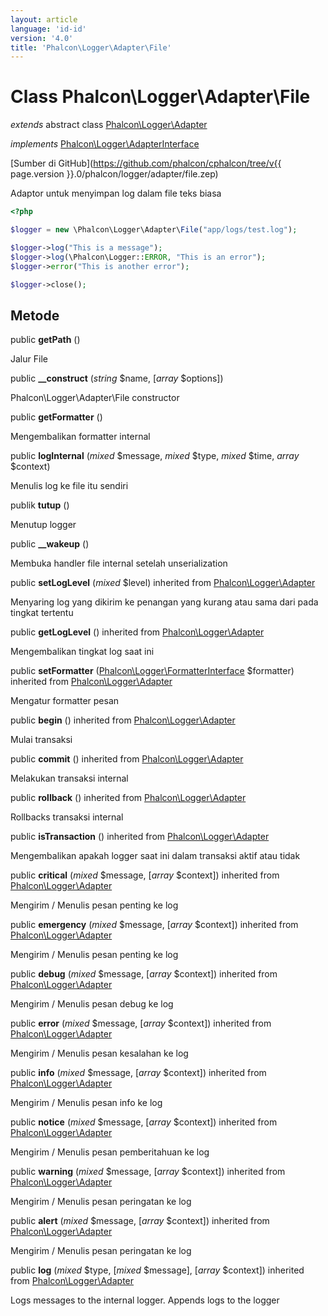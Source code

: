 ```yaml
---
layout: article
language: 'id-id'
version: '4.0'
title: 'Phalcon\Logger\Adapter\File'
---
```

# Class **Phalcon\Logger\Adapter\File**

*extends* abstract class [Phalcon\Logger\Adapter](Phalcon_Logger_Adapter)

*implements* [Phalcon\Logger\AdapterInterface](Phalcon_Logger_AdapterInterface)

[Sumber di GitHub](https://github.com/phalcon/cphalcon/tree/v{{ page.version }}.0/phalcon/logger/adapter/file.zep)

Adaptor untuk menyimpan log dalam file teks biasa

```php
<?php

$logger = new \Phalcon\Logger\Adapter\File("app/logs/test.log");

$logger->log("This is a message");
$logger->log(\Phalcon\Logger::ERROR, "This is an error");
$logger->error("This is another error");

$logger->close();

```

## Metode

public **getPath** ()

Jalur File

public **__construct** (*string* $name, [*array* $options])

Phalcon\Logger\Adapter\File constructor

public **getFormatter** ()

Mengembalikan formatter internal

public **logInternal** (*mixed* $message, *mixed* $type, *mixed* $time, *array* $context)

Menulis log ke file itu sendiri

publik **tutup** ()

Menutup logger

public **__wakeup** ()

Membuka handler file internal setelah unserialization

public **setLogLevel** (*mixed* $level) inherited from [Phalcon\Logger\Adapter](Phalcon_Logger_Adapter)

Menyaring log yang dikirim ke penangan yang kurang atau sama dari pada tingkat tertentu

public **getLogLevel** () inherited from [Phalcon\Logger\Adapter](Phalcon_Logger_Adapter)

Mengembalikan tingkat log saat ini

public **setFormatter** ([Phalcon\Logger\FormatterInterface](Phalcon_Logger_FormatterInterface) $formatter) inherited from [Phalcon\Logger\Adapter](Phalcon_Logger_Adapter)

Mengatur formatter pesan

public **begin** () inherited from [Phalcon\Logger\Adapter](Phalcon_Logger_Adapter)

Mulai transaksi

public **commit** () inherited from [Phalcon\Logger\Adapter](Phalcon_Logger_Adapter)

Melakukan transaksi internal

public **rollback** () inherited from [Phalcon\Logger\Adapter](Phalcon_Logger_Adapter)

Rollbacks transaksi internal

public **isTransaction** () inherited from [Phalcon\Logger\Adapter](Phalcon_Logger_Adapter)

Mengembalikan apakah logger saat ini dalam transaksi aktif atau tidak

public **critical** (*mixed* $message, [*array* $context]) inherited from [Phalcon\Logger\Adapter](Phalcon_Logger_Adapter)

Mengirim / Menulis pesan penting ke log

public **emergency** (*mixed* $message, [*array* $context]) inherited from [Phalcon\Logger\Adapter](Phalcon_Logger_Adapter)

Mengirim / Menulis pesan penting ke log

public **debug** (*mixed* $message, [*array* $context]) inherited from [Phalcon\Logger\Adapter](Phalcon_Logger_Adapter)

Mengirim / Menulis pesan debug ke log

public **error** (*mixed* $message, [*array* $context]) inherited from [Phalcon\Logger\Adapter](Phalcon_Logger_Adapter)

Mengirim / Menulis pesan kesalahan ke log

public **info** (*mixed* $message, [*array* $context]) inherited from [Phalcon\Logger\Adapter](Phalcon_Logger_Adapter)

Mengirim / Menulis pesan info ke log

public **notice** (*mixed* $message, [*array* $context]) inherited from [Phalcon\Logger\Adapter](Phalcon_Logger_Adapter)

Mengirim / Menulis pesan pemberitahuan ke log

public **warning** (*mixed* $message, [*array* $context]) inherited from [Phalcon\Logger\Adapter](Phalcon_Logger_Adapter)

Mengirim / Menulis pesan peringatan ke log

public **alert** (*mixed* $message, [*array* $context]) inherited from [Phalcon\Logger\Adapter](Phalcon_Logger_Adapter)

Mengirim / Menulis pesan peringatan ke log

public **log** (*mixed* $type, [*mixed* $message], [*array* $context]) inherited from [Phalcon\Logger\Adapter](Phalcon_Logger_Adapter)

Logs messages to the internal logger. Appends logs to the logger